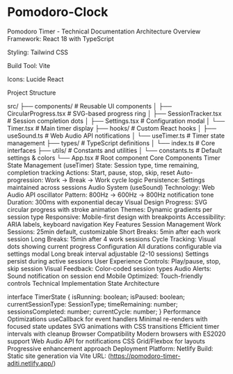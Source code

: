 # Pomodoro-Clock
Pomodoro Timer - Technical Documentation
Architecture Overview
Framework: React 18 with TypeScript

Styling: Tailwind CSS

Build Tool: Vite

Icons: Lucide React

Project Structure

src/
├── components/          # Reusable UI components
│   ├── CircularProgress.tsx    # SVG-based progress ring
│   ├── SessionTracker.tsx      # Session completion dots
│   ├── Settings.tsx           # Configuration modal
│   └── Timer.tsx              # Main timer display
├── hooks/              # Custom React hooks
│   ├── useSound.ts           # Web Audio API notifications
│   └── useTimer.ts           # Timer state management
├── types/              # TypeScript definitions
│   └── index.ts              # Core interfaces
├── utils/              # Constants and utilities
│   └── constants.ts          # Default settings & colors
└── App.tsx             # Root component
Core Components
Timer State Management (useTimer)
State: Session type, time remaining, completion tracking
Actions: Start, pause, stop, skip, reset
Auto-progression: Work → Break → Work cycle logic
Persistence: Settings maintained across sessions
Audio System (useSound)
Technology: Web Audio API oscillator
Pattern: 800Hz → 600Hz → 800Hz notification tone
Duration: 300ms with exponential decay
Visual Design
Progress: SVG circular progress with stroke animation
Themes: Dynamic gradients per session type
Responsive: Mobile-first design with breakpoints
Accessibility: ARIA labels, keyboard navigation
Key Features
Session Management
Work Sessions: 25min default, customizable
Short Breaks: 5min after each work session
Long Breaks: 15min after 4 work sessions
Cycle Tracking: Visual dots showing current progress
Configuration
All durations configurable via settings modal
Long break interval adjustable (2-10 sessions)
Settings persist during active sessions
User Experience
Controls: Play/pause, stop, skip session
Visual Feedback: Color-coded session types
Audio Alerts: Sound notification on session end
Mobile Optimized: Touch-friendly controls
Technical Implementation
State Architecture

interface TimerState {
  isRunning: boolean;
  isPaused: boolean;
  currentSessionType: SessionType;
  timeRemaining: number;
  sessionsCompleted: number;
  currentCycle: number;
}
Performance Optimizations
useCallback for event handlers
Minimal re-renders with focused state updates
SVG animations with CSS transitions
Efficient timer intervals with cleanup
Browser Compatibility
Modern browsers with ES2020 support
Web Audio API for notifications
CSS Grid/Flexbox for layouts
Progressive enhancement approach
Deployment
Platform: Netlify
Build: Static site generation via Vite
URL: (https://pomodoro-timer-aditi.netlify.app/)
